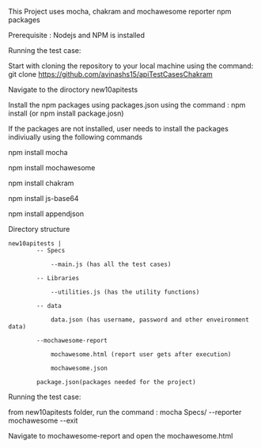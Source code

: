 This Project uses mocha, chakram and mochawesome reporter npm packages

Prerequisite : Nodejs and NPM is installed

Running the test case:

Start with cloning the repository to your local machine using the command: git clone https://github.com/avinashs15/apiTestCasesChakram

Navigate to the diroctory new10apitests

Install the npm packages using packages.json using the command : npm install (or npm install package.josn)

If the packages are not installed, user needs to install the packages indiviually using the following commands

npm install mocha

npm install mochawesome

npm install chakram

npm install js-base64

npm install appendjson



Directory structure


    new10apitests |
            -- Specs
            
                --main.js (has all the test cases)
                
            -- Libraries
            
                --utilities.js (has the utility functions)
                
            -- data
            
                data.json (has username, password and other enveironment data)
                
            --mochawesome-report
            
                mochawesome.html (report user gets after execution)
                
                mochawesome.json
                
            package.json(packages needed for the project)
            
            
Running the test case:

from new10apitests folder, run the command : mocha Specs/ --reporter mochawesome --exit 

Navigate to mochawesome-report and open the mochawesome.html
